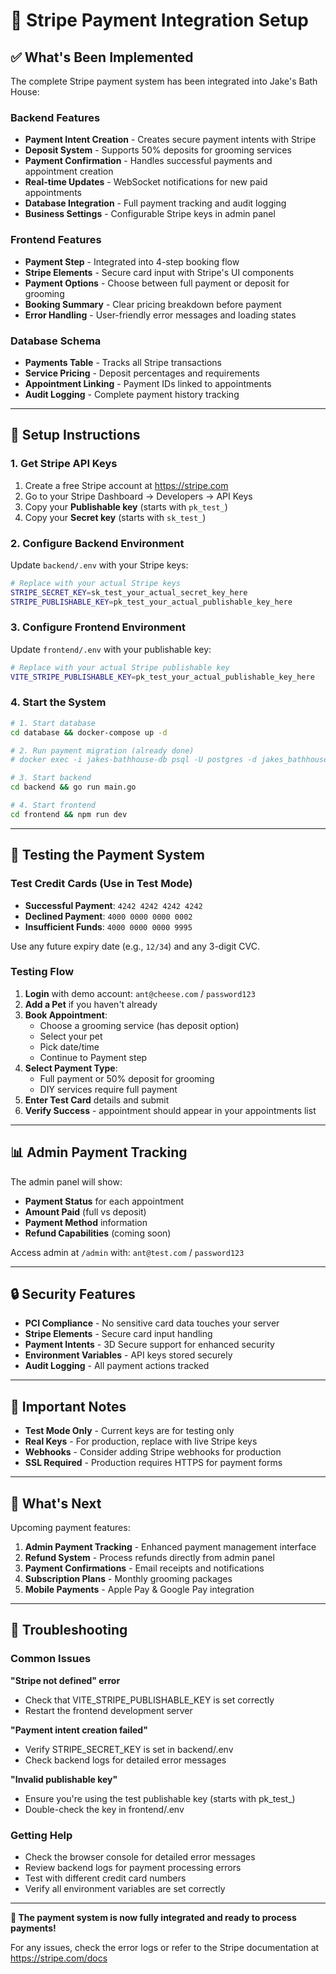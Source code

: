 # 🚀 Stripe Payment Integration Setup

## ✅ What's Been Implemented

The complete Stripe payment system has been integrated into Jake's Bath House:

### Backend Features
- **Payment Intent Creation** - Creates secure payment intents with Stripe
- **Deposit System** - Supports 50% deposits for grooming services 
- **Payment Confirmation** - Handles successful payments and appointment creation
- **Real-time Updates** - WebSocket notifications for new paid appointments
- **Database Integration** - Full payment tracking and audit logging
- **Business Settings** - Configurable Stripe keys in admin panel

### Frontend Features  
- **Payment Step** - Integrated into 4-step booking flow
- **Stripe Elements** - Secure card input with Stripe's UI components
- **Payment Options** - Choose between full payment or deposit for grooming
- **Booking Summary** - Clear pricing breakdown before payment
- **Error Handling** - User-friendly error messages and loading states

### Database Schema
- **Payments Table** - Tracks all Stripe transactions
- **Service Pricing** - Deposit percentages and requirements
- **Appointment Linking** - Payment IDs linked to appointments
- **Audit Logging** - Complete payment history tracking

---

## 🔧 Setup Instructions

### 1. Get Stripe API Keys

1. Create a free Stripe account at https://stripe.com
2. Go to your Stripe Dashboard → Developers → API Keys
3. Copy your **Publishable key** (starts with `pk_test_`)
4. Copy your **Secret key** (starts with `sk_test_`)

### 2. Configure Backend Environment

Update `backend/.env` with your Stripe keys:

```bash
# Replace with your actual Stripe keys
STRIPE_SECRET_KEY=sk_test_your_actual_secret_key_here
STRIPE_PUBLISHABLE_KEY=pk_test_your_actual_publishable_key_here
```

### 3. Configure Frontend Environment

Update `frontend/.env` with your publishable key:

```bash
# Replace with your actual Stripe publishable key
VITE_STRIPE_PUBLISHABLE_KEY=pk_test_your_actual_publishable_key_here
```

### 4. Start the System

```bash
# 1. Start database
cd database && docker-compose up -d

# 2. Run payment migration (already done)
# docker exec -i jakes-bathhouse-db psql -U postgres -d jakes_bathhouse < payments_migration.sql

# 3. Start backend
cd backend && go run main.go

# 4. Start frontend  
cd frontend && npm run dev
```

---

## 🧪 Testing the Payment System

### Test Credit Cards (Use in Test Mode)

- **Successful Payment**: `4242 4242 4242 4242`
- **Declined Payment**: `4000 0000 0000 0002`
- **Insufficient Funds**: `4000 0000 0000 9995`

Use any future expiry date (e.g., `12/34`) and any 3-digit CVC.

### Testing Flow

1. **Login** with demo account: `ant@cheese.com` / `password123`
2. **Add a Pet** if you haven't already
3. **Book Appointment**:
   - Choose a grooming service (has deposit option)
   - Select your pet
   - Pick date/time
   - Continue to Payment step
4. **Select Payment Type**:
   - Full payment or 50% deposit for grooming
   - DIY services require full payment
5. **Enter Test Card** details and submit
6. **Verify Success** - appointment should appear in your appointments list

---

## 📊 Admin Payment Tracking

The admin panel will show:

- **Payment Status** for each appointment
- **Amount Paid** (full vs deposit)
- **Payment Method** information
- **Refund Capabilities** (coming soon)

Access admin at `/admin` with: `ant@test.com` / `password123`

---

## 🔒 Security Features

- **PCI Compliance** - No sensitive card data touches your server
- **Stripe Elements** - Secure card input handling
- **Payment Intents** - 3D Secure support for enhanced security
- **Environment Variables** - API keys stored securely
- **Audit Logging** - All payment actions tracked

---

## 🚨 Important Notes

- **Test Mode Only** - Current keys are for testing only
- **Real Keys** - For production, replace with live Stripe keys
- **Webhooks** - Consider adding Stripe webhooks for production
- **SSL Required** - Production requires HTTPS for payment forms

---

## 🎯 What's Next

Upcoming payment features:

1. **Admin Payment Tracking** - Enhanced payment management interface
2. **Refund System** - Process refunds directly from admin panel  
3. **Payment Confirmations** - Email receipts and notifications
4. **Subscription Plans** - Monthly grooming packages
5. **Mobile Payments** - Apple Pay & Google Pay integration

---

## 🐛 Troubleshooting

### Common Issues

**"Stripe not defined" error**
- Check that VITE_STRIPE_PUBLISHABLE_KEY is set correctly
- Restart the frontend development server

**"Payment intent creation failed"**  
- Verify STRIPE_SECRET_KEY is set in backend/.env
- Check backend logs for detailed error messages

**"Invalid publishable key"**
- Ensure you're using the test publishable key (starts with pk_test_)
- Double-check the key in frontend/.env

### Getting Help

- Check the browser console for detailed error messages
- Review backend logs for payment processing errors
- Test with different credit card numbers
- Verify all environment variables are set correctly

---

**🎉 The payment system is now fully integrated and ready to process payments!**

For any issues, check the error logs or refer to the Stripe documentation at https://stripe.com/docs